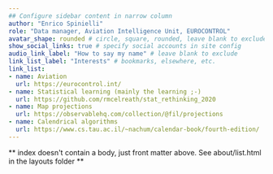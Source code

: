 ```yaml
---
## Configure sidebar content in narrow column
author: "Enrico Spinielli"
role: "Data manager, Aviation Intelligence Unit, EUROCONTROL"
avatar_shape: rounded # circle, square, rounded, leave blank to exclude
show_social_links: true # specify social accounts in site config
audio_link_label: "How to say my name" # leave blank to exclude
link_list_label: "Interests" # bookmarks, elsewhere, etc.
link_list:
- name: Aviation
  url: https://eurocontrol.int/
- name: Statistical learning (mainly the learning ;-)
  url: https://github.com/rmcelreath/stat_rethinking_2020
- name: Map projections
  url: https://observablehq.com/collection/@fil/projections
- name: Calendrical algorithms
  url: https://www.cs.tau.ac.il/~nachum/calendar-book/fourth-edition/
---
```


** index doesn't contain a body, just front matter above.
See about/list.html in the layouts folder **